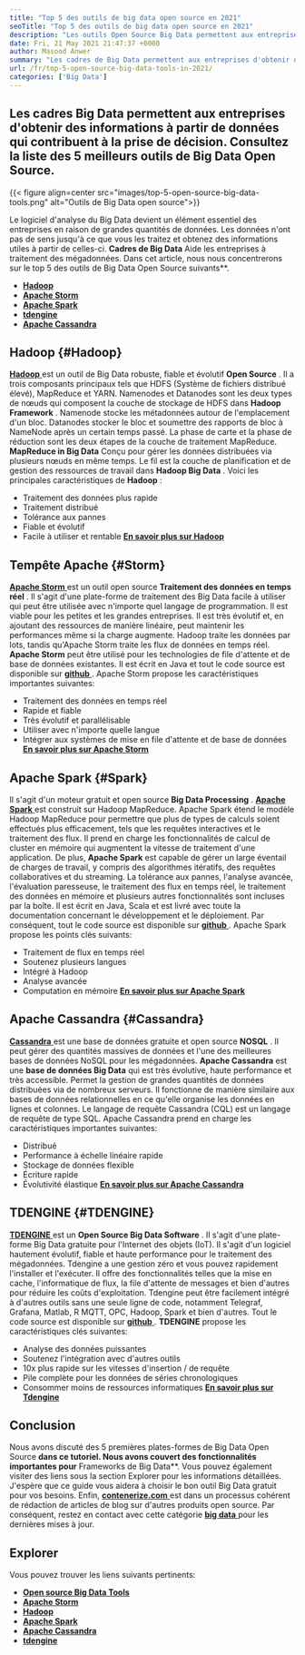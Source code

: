 ```yaml
---
title: "Top 5 des outils de big data open source en 2021" 
seoTitle: "Top 5 des outils de big data open source en 2021" 
description: "Les outils Open Source Big Data permettent aux entreprises de effectuer un traitement de données à grande échelle rapidement. Cette directive vous aidera à choisir le bon cadre de Big Data." 
date: Fri, 21 May 2021 21:47:37 +0000
author: Masood Anwer
summary: "Les cadres de Big Data permettent aux entreprises d'obtenir des informations à partir de données qui contribuent à la prise de décision. Consultez la liste des 5 meilleurs outils de Big Data Open Source." 
url: /fr/top-5-open-source-big-data-tools-in-2021/
categories: ['Big Data']
---
```


## Les cadres Big Data permettent aux entreprises d'obtenir des informations à partir de données qui contribuent à la prise de décision. Consultez la liste des 5 meilleurs outils de Big Data Open Source.

{{< figure align=center src="images/top-5-open-source-big-data-tools.png" alt="Outils de Big Data open source">}}

Le logiciel d'analyse du Big Data devient un élément essentiel des entreprises en raison de grandes quantités de données. Les données n'ont pas de sens jusqu'à ce que vous les traitez et obtenez des informations utiles à partir de celles-ci.  **Cadres de Big Data**  Aide les entreprises à traitement des mégadonnées. Dans cet article, nous nous concentrerons sur le top 5 des outils de Big Data Open Source suivants**.
  * [  **Hadoop**  ][1]
  * [  **Apache Storm**  ][2]
  * [  **Apache Spark**  ][3]
  * [  **tdengine**  ][4]
  * [  **Apache Cassandra**  ][5]

## Hadoop {#Hadoop}

[  **Hadoop** ][6] est un outil de Big Data robuste, fiable et évolutif  **Open Source**  . Il a trois composants principaux tels que HDFS (Système de fichiers distribué élevé), MapReduce et YARN. Namenodes et Datanodes sont les deux types de nœuds qui composent la couche de stockage de HDFS dans  **Hadoop Framework**  . Namenode stocke les métadonnées autour de l'emplacement d'un bloc. Datanodes stocker le bloc et soumettre des rapports de bloc à NameNode après un certain temps passé. La phase de carte et la phase de réduction sont les deux étapes de la couche de traitement MapReduce.  **MapReduce in Big Data**  Conçu pour gérer les données distribuées via plusieurs nœuds en même temps. Le fil est la couche de planification et de gestion des ressources de travail dans **Hadoop Big Data**  .
Voici les principales caractéristiques de  **Hadoop**  :
  * Traitement des données plus rapide
  * Traitement distribué
  * Tolérance aux pannes
  * Fiable et évolutif
  * Facile à utiliser et rentable
[  **En savoir plus sur Hadoop**  ][7]

## Tempête Apache {#Storm}

[  **Apache Storm** ][8] est un outil open source  **Traitement des données en temps réel**  . Il s'agit d'une plate-forme de traitement des Big Data facile à utiliser qui peut être utilisée avec n'importe quel langage de programmation. Il est viable pour les petites et les grandes entreprises. Il est très évolutif et, en ajoutant des ressources de manière linéaire, peut maintenir les performances même si la charge augmente. Hadoop traite les données par lots, tandis qu'Apache Storm traite les flux de données en temps réel.  **Apache Storm**  peut être utilisé pour les technologies de file d'attente et de base de données existantes. Il est écrit en Java et tout le code source est disponible sur [ **github**  ][9].
Apache Storm propose les caractéristiques importantes suivantes:
  * Traitement des données en temps réel
  * Rapide et fiable
  * Très évolutif et parallélisable
  * Utiliser avec n'importe quelle langue
  * Intégrer aux systèmes de mise en file d'attente et de base de données
[  **En savoir plus sur Apache Storm**  ][10]

## Apache Spark {#Spark}

Il s'agit d'un moteur gratuit et open source  **Big Data Processing** . [  **Apache Spark**  ][11] est construit sur Hadoop MapReduce. Apache Spark étend le modèle Hadoop MapReduce pour permettre que plus de types de calculs soient effectués plus efficacement, tels que les requêtes interactives et le traitement des flux. Il prend en charge les fonctionnalités de calcul de cluster en mémoire qui augmentent la vitesse de traitement d'une application. De plus,  **Apache Spark**  est capable de gérer un large éventail de charges de travail, y compris des algorithmes itératifs, des requêtes collaboratives et du streaming. La tolérance aux pannes, l'analyse avancée, l'évaluation paresseuse, le traitement des flux en temps réel, le traitement des données en mémoire et plusieurs autres fonctionnalités sont incluses par la boîte. Il est écrit en Java, Scala et est livré avec toute la documentation concernant le développement et le déploiement. Par conséquent, tout le code source est disponible sur [ **github**  ][12].
Apache Spark propose les points clés suivants:
  * Traitement de flux en temps réel
  * Soutenez plusieurs langues
  * Intégré à Hadoop
  * Analyse avancée
  * Computation en mémoire
[  **En savoir plus sur Apache Spark**  ][13]

## Apache Cassandra {#Cassandra}

[  **Cassandra** ][14] est une base de données gratuite et open source  **NOSQL**  . Il peut gérer des quantités massives de données et l'une des meilleures bases de données NoSQL pour les mégadonnées.  **Apache Cassandra**  est une **base de données Big Data**  qui est très évolutive, haute performance et très accessible. Permet la gestion de grandes quantités de données distribuées via de nombreux serveurs. Il fonctionne de manière similaire aux bases de données relationnelles en ce qu'elle organise les données en lignes et colonnes. Le langage de requête Cassandra (CQL) est un langage de requête de type SQL.
Apache Cassandra prend en charge les caractéristiques importantes suivantes:
  * Distribué
  * Performance à échelle linéaire rapide
  * Stockage de données flexible
  * Écriture rapide
  * Évolutivité élastique
[  **En savoir plus sur Apache Cassandra**  ][15]

## TDENGINE {#TDENGINE}

[  **TDENGINE** ][16] est un  **Open Source Big Data Software**  . Il s'agit d'une plate-forme Big Data gratuite pour l'Internet des objets (IoT). Il s'agit d'un logiciel hautement évolutif, fiable et haute performance pour le traitement des mégadonnées. Tdengine a une gestion zéro et vous pouvez rapidement l'installer et l'exécuter. Il offre des fonctionnalités telles que la mise en cache, l'informatique de flux, la file d'attente de messages et bien d'autres pour réduire les coûts d'exploitation. Tdengine peut être facilement intégré à d'autres outils sans une seule ligne de code, notamment Telegraf, Grafana, Matlab, R MQTT, OPC, Hadoop, Spark et bien d'autres. Tout le code source est disponible sur [ **github**  ][17].
 **TDENGINE** propose les caractéristiques clés suivantes:
  * Analyse des données puissantes
  * Soutenez l'intégration avec d'autres outils
  * 10x plus rapide sur les vitesses d'insertion / de requête
  * Pile complète pour les données de séries chronologiques
  * Consommer moins de ressources informatiques
[  **En savoir plus sur Tdengine**  ][18]

## Conclusion
Nous avons discuté des 5 premières plates-formes de Big Data Open Source  **dans ce tutoriel. Nous avons couvert des fonctionnalités importantes pour**  Frameworks de Big Data**. Vous pouvez également visiter des liens sous la section Explorer pour les informations détaillées. J'espère que ce guide vous aidera à choisir le bon outil Big Data gratuit pour vos besoins.
Enfin, [  **contenerize.com** ][19] est dans un processus cohérent de rédaction de articles de blog sur d'autres produits open source. Par conséquent, restez en contact avec cette catégorie [ **big data**  ][20] pour les dernières mises à jour.

## Explorer
Vous pouvez trouver les liens suivants pertinents:
  * [  **Open source Big Data Tools**  ][21]
  * [  **Apache Storm**  ][10]
  * [  **Hadoop**  ][22]
  * [  **Apache Spark**  ][11]
  * [  **Apache Cassandra**  ][15]
  * [  **tdengine**  ][16]



 [1]: #Hadoop
 [2]: #Storm
 [3]: #Spark
 [4]: #TDengine
 [5]: #Cassandra
 [6]: https://hadoop.apache.org/
 [7]: https://products.containerize.com/big-data/hadoop
 [8]: https://storm.apache.org/
 [9]: https://github.com/apache/storm
 [10]: https://products.containerize.com/big-data/apache-storm/
 [11]: https://products.containerize.com/big-data/apache-spark/
 [12]: https://github.com/apache/spark
 [13]: https://spark.apache.org/
 [14]: https://cassandra.apache.org/
 [15]: https://products.containerize.com/big-data/apache-cassandra/
 [16]: https://products.containerize.com/big-data/tdengine/
 [17]: https://github.com/taosdata/TDengine
 [18]: https://www.taosdata.com/
 [19]: https://containerize.com
 [20]: https://blog.containerize.com/category/big-data/
 [21]: https://products.containerize.com/big-data
 [22]: https://products.containerize.com/big-data/hadoop/
